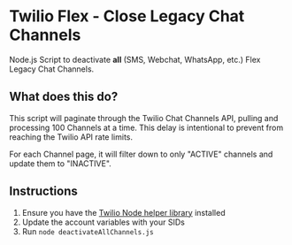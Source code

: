 # Twilio Flex - Close Legacy Chat Channels
Node.js Script to deactivate **all** (SMS, Webchat, WhatsApp, etc.) Flex Legacy Chat Channels.

## What does this do?
This script will paginate through the Twilio Chat Channels API, pulling and processing 100 Channels at a time. This delay is intentional to prevent from reaching the Twilio API rate limits.

For each Channel page, it will filter down to only "ACTIVE" channels and update them to "INACTIVE".

## Instructions
1.  Ensure you have the [Twilio Node helper library](https://twilio.com/docs/libraries/reference/twilio-node/) installed
2.  Update the account variables with your SIDs
3.  Run `node deactivateAllChannels.js`
